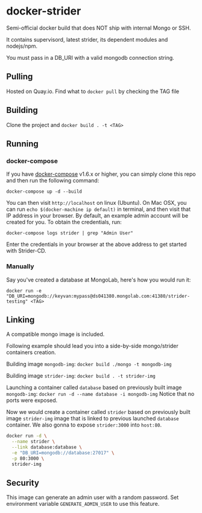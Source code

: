 # docker-strider

Semi-official docker build that does NOT ship with internal Mongo or SSH.

It contains supervisord, latest strider, its dependent modules and nodejs/npm.

You must pass in a DB_URI with a valid mongodb connection string.

## Pulling

Hosted on Quay.io. Find what to `docker pull` by checking the TAG file

## Building

Clone the project and `docker build . -t <TAG>`

## Running

### docker-compose
If you have [docker-compose](https://docs.docker.com/compose/overview/) v1.6.x or higher, you can simply clone this repo and then run the following command:

```
docker-compose up -d --build
```

You can then visit `http://localhost` on linux (Ubuntu). On Mac OSX, you can run `echo $(docker-machine ip default)` in terminal, and then visit that IP address in your browser.  By default, an example admin account will be created for you. To obtain the credentials, run:

```
docker-compose logs strider | grep "Admin User"
```

Enter the credentials in your browser at the above address to get started with Strider-CD.

### Manually
Say you've created a database at MongoLab, here's how you would run it:

`docker run -e "DB_URI=mongodb://keyvan:mypass@ds041380.mongolab.com:41380/strider-testing" <TAG>`

## Linking

A compatible mongo image is included.

Following example should lead you into a side-by-side mongo/strider containers creation.

Building image `mongodb-img`:
`docker build ./mongo -t mongodb-img`

Building image `strider-img`:
`docker build . -t strider-img`

Launching a container called `database` based on previously built image `mongodb-img`:
`docker run -d --name database -i mongodb-img`
Notice that no ports were exposed.

Now we would create a container called `strider` based on previously built image `strider-img` image that is linked to previous launched `database` container. We also gonna to expose `strider:3000` into `host:80`.
```bash
docker run -d \
  --name strider \
  --link database:database \
  -e "DB_URI=mongodb://database:27017" \
  -p 80:3000 \
  strider-img
```


## Security

This image can generate an admin user with a random password. Set environment variable `GENERATE_ADMIN_USER` to use this feature.
